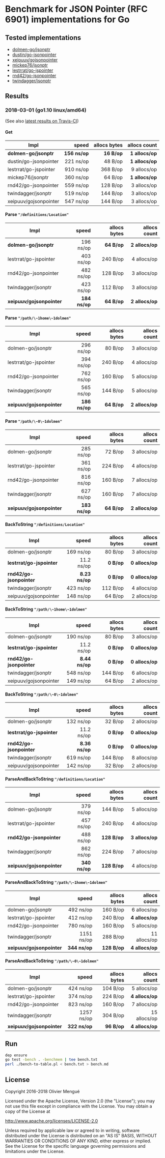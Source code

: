 
# Benchmark for JSON Pointer (RFC 6901) implementations for Go

## Tested implementations

* [dolmen-go/jsonptr](https://github.com/dolmen-go/jsonptr)
* [dustin/go-jsonpointer](https://github.com/dustin/go-jsonpointer)
* [xeipuuv/gojsonpointer](https://github.com/xeipuuv/gojsonpointer)
* [mickep76/jsonptr](https://github.com/mickep76/jsonptr)
* [lestrrat/go-jspointer](https://github.com/lestrrat/go-jspointer)
* [rnd42/go-jsonpointer](https://github.com/rnd42/go-jsonpointer)
* [twindagger/jsonptr](https://github.com/twindagger/jsonptr)

## Results

### 2018-03-01 (go1.10 linux/amd64)

(See also [latest results on Travis-CI](https://travis-ci.org/dolmen-go/jsonptr-benchmark))

#### Get

| Impl | speed | allocs bytes | allocs count |
| --- | ---: | ---: | ---: |
| **dolmen-go/jsonptr** | **156 ns/op** | **16 B/op** | **1 allocs/op** |
| dustin/go-jsonpointer | 221 ns/op | 48 B/op | **1 allocs/op** |
| lestrrat/go-jspointer | 910 ns/op | 368 B/op | 9 allocs/op |
| mickep76/jsonptr | 360 ns/op | 64 B/op | **1 allocs/op** |
| rnd42/go-jsonpointer | 559 ns/op | 128 B/op | 3 allocs/op |
| twindagger/jsonptr | 519 ns/op | 144 B/op | 3 allocs/op |
| xeipuuv/gojsonpointer | 547 ns/op | 144 B/op | 3 allocs/op |

#### Parse `"/definitions/Location"`

| Impl | speed | allocs bytes | allocs count |
| --- | ---: | ---: | ---: |
| **dolmen-go/jsonptr** | 196 ns/op | **64 B/op** | **2 allocs/op** |
| lestrrat/go-jspointer | 403 ns/op | 240 B/op | 4 allocs/op |
| rnd42/go-jsonpointer | 482 ns/op | 128 B/op | 3 allocs/op |
| twindagger/jsonptr | 423 ns/op | 112 B/op | 3 allocs/op |
| **xeipuuv/gojsonpointer** | **184 ns/op** | **64 B/op** | **2 allocs/op** |

#### Parse `"/path/\~1home\~1dolmen"`

| Impl | speed | allocs bytes | allocs count |
| --- | ---: | ---: | ---: |
| dolmen-go/jsonptr | 296 ns/op | 80 B/op | 3 allocs/op |
| lestrrat/go-jspointer | 394 ns/op | 240 B/op | 4 allocs/op |
| rnd42/go-jsonpointer | 762 ns/op | 160 B/op | 5 allocs/op |
| twindagger/jsonptr | 565 ns/op | 144 B/op | 5 allocs/op |
| **xeipuuv/gojsonpointer** | **186 ns/op** | **64 B/op** | **2 allocs/op** |

#### Parse `"/path/\~0\~1dolmen"`

| Impl | speed | allocs bytes | allocs count |
| --- | ---: | ---: | ---: |
| dolmen-go/jsonptr | 285 ns/op | 72 B/op | 3 allocs/op |
| lestrrat/go-jspointer | 361 ns/op | 224 B/op | 4 allocs/op |
| rnd42/go-jsonpointer | 816 ns/op | 160 B/op | 7 allocs/op |
| twindagger/jsonptr | 627 ns/op | 160 B/op | 7 allocs/op |
| **xeipuuv/gojsonpointer** | **183 ns/op** | **64 B/op** | **2 allocs/op** |

#### BackToString `"/definitions/Location"`

| Impl | speed | allocs bytes | allocs count |
| --- | ---: | ---: | ---: |
| dolmen-go/jsonptr | 169 ns/op | 80 B/op | 3 allocs/op |
| **lestrrat/go-jspointer** | 11.2 ns/op | **0 B/op** | **0 allocs/op** |
| **rnd42/go-jsonpointer** | **8.23 ns/op** | **0 B/op** | **0 allocs/op** |
| twindagger/jsonptr | 423 ns/op | 112 B/op | 4 allocs/op |
| xeipuuv/gojsonpointer | 148 ns/op | 64 B/op | 2 allocs/op |

#### BackToString `"/path/\~1home\~1dolmen"`

| Impl | speed | allocs bytes | allocs count |
| --- | ---: | ---: | ---: |
| dolmen-go/jsonptr | 190 ns/op | 80 B/op | 3 allocs/op |
| **lestrrat/go-jspointer** | 11.2 ns/op | **0 B/op** | **0 allocs/op** |
| **rnd42/go-jsonpointer** | **8.44 ns/op** | **0 B/op** | **0 allocs/op** |
| twindagger/jsonptr | 548 ns/op | 144 B/op | 6 allocs/op |
| xeipuuv/gojsonpointer | 149 ns/op | 64 B/op | 2 allocs/op |

#### BackToString `"/path/\~0\~1dolmen"`

| Impl | speed | allocs bytes | allocs count |
| --- | ---: | ---: | ---: |
| dolmen-go/jsonptr | 132 ns/op | 32 B/op | 2 allocs/op |
| **lestrrat/go-jspointer** | 11.2 ns/op | **0 B/op** | **0 allocs/op** |
| **rnd42/go-jsonpointer** | **8.36 ns/op** | **0 B/op** | **0 allocs/op** |
| twindagger/jsonptr | 619 ns/op | 144 B/op | 8 allocs/op |
| xeipuuv/gojsonpointer | 142 ns/op | 32 B/op | 2 allocs/op |

#### ParseAndBackToString `"/definitions/Location"`

| Impl | speed | allocs bytes | allocs count |
| --- | ---: | ---: | ---: |
| dolmen-go/jsonptr | 379 ns/op | 144 B/op | 5 allocs/op |
| lestrrat/go-jspointer | 457 ns/op | 240 B/op | 4 allocs/op |
| **rnd42/go-jsonpointer** | 488 ns/op | **128 B/op** | **3 allocs/op** |
| twindagger/jsonptr | 862 ns/op | 224 B/op | 7 allocs/op |
| **xeipuuv/gojsonpointer** | **340 ns/op** | **128 B/op** | 4 allocs/op |

#### ParseAndBackToString `"/path/\~1home\~1dolmen"`

| Impl | speed | allocs bytes | allocs count |
| --- | ---: | ---: | ---: |
| dolmen-go/jsonptr | 492 ns/op | 160 B/op | 6 allocs/op |
| lestrrat/go-jspointer | 412 ns/op | 240 B/op | **4 allocs/op** |
| rnd42/go-jsonpointer | 780 ns/op | 160 B/op | 5 allocs/op |
| twindagger/jsonptr | 1151 ns/op | 288 B/op | 11 allocs/op |
| **xeipuuv/gojsonpointer** | **344 ns/op** | **128 B/op** | **4 allocs/op** |

#### ParseAndBackToString `"/path/\~0\~1dolmen"`

| Impl | speed | allocs bytes | allocs count |
| --- | ---: | ---: | ---: |
| dolmen-go/jsonptr | 424 ns/op | 104 B/op | 5 allocs/op |
| lestrrat/go-jspointer | 374 ns/op | 224 B/op | **4 allocs/op** |
| rnd42/go-jsonpointer | 823 ns/op | 160 B/op | 7 allocs/op |
| twindagger/jsonptr | 1257 ns/op | 304 B/op | 15 allocs/op |
| **xeipuuv/gojsonpointer** | **322 ns/op** | **96 B/op** | **4 allocs/op** |


## Run

```sh
dep ensure
go test -bench . -benchmem | tee bench.txt
perl ./bench-to-table.pl < bench.txt > bench.md
```

## License

Copyright 2016-2018 Olivier Mengué

Licensed under the Apache License, Version 2.0 (the "License");
you may not use this file except in compliance with the License.
You may obtain a copy of the License at

   http://www.apache.org/licenses/LICENSE-2.0

Unless required by applicable law or agreed to in writing, software
distributed under the License is distributed on an "AS IS" BASIS,
WITHOUT WARRANTIES OR CONDITIONS OF ANY KIND, either express or implied.
See the License for the specific language governing permissions and
limitations under the License.
